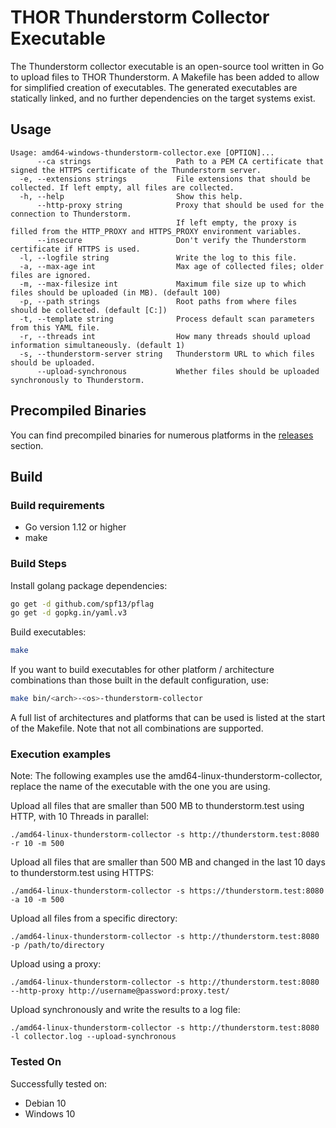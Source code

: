 # THOR Thunderstorm Collector Executable

The Thunderstorm collector executable is an open-source tool written in Go to upload files to THOR Thunderstorm.
A Makefile has been added to allow for simplified creation of executables. The generated executables are statically linked, and no further dependencies on
the target systems exist.

## Usage

```help
Usage: amd64-windows-thunderstorm-collector.exe [OPTION]...
      --ca strings                   Path to a PEM CA certificate that signed the HTTPS certificate of the Thunderstorm server.
  -e, --extensions strings           File extensions that should be collected. If left empty, all files are collected.
  -h, --help                         Show this help.
      --http-proxy string            Proxy that should be used for the connection to Thunderstorm.
                                     If left empty, the proxy is filled from the HTTP_PROXY and HTTPS_PROXY environment variables.
      --insecure                     Don't verify the Thunderstorm certificate if HTTPS is used.
  -l, --logfile string               Write the log to this file.
  -a, --max-age int                  Max age of collected files; older files are ignored.
  -m, --max-filesize int             Maximum file size up to which files should be uploaded (in MB). (default 100)
  -p, --path strings                 Root paths from where files should be collected. (default [C:])
  -t, --template string              Process default scan parameters from this YAML file.
  -r, --threads int                  How many threads should upload information simultaneously. (default 1)
  -s, --thunderstorm-server string   Thunderstorm URL to which files should be uploaded.
      --upload-synchronous           Whether files should be uploaded synchronously to Thunderstorm.
```

## Precompiled Binaries

You can find precompiled binaries for numerous platforms in the [releases](/releases) section.

## Build

### Build requirements

- Go version 1.12 or higher
- make

### Build Steps

Install golang package dependencies:

```bash
go get -d github.com/spf13/pflag
go get -d gopkg.in/yaml.v3
```

Build executables:

```bash
make
```

If you want to build executables for other platform / architecture combinations than those built in the default configuration, use:

```bash
make bin/<arch>-<os>-thunderstorm-collector
```

A full list of architectures and platforms that can be used is listed at the start of the Makefile. Note that not all combinations are supported.

### Execution examples

Note: The following examples use the amd64-linux-thunderstorm-collector, replace
the name of the executable with the one you are using.

Upload all files that are smaller than 500 MB to thunderstorm.test using HTTP, with 10 Threads in parallel:

```
./amd64-linux-thunderstorm-collector -s http://thunderstorm.test:8080 -r 10 -m 500
```

Upload all files that are smaller than 500 MB and changed in the last 10 days to thunderstorm.test using HTTPS:
```
./amd64-linux-thunderstorm-collector -s https://thunderstorm.test:8080 -a 10 -m 500
```

Upload all files from a specific directory:
```
./amd64-linux-thunderstorm-collector -s http://thunderstorm.test:8080 -p /path/to/directory
```

Upload using a proxy:
```
./amd64-linux-thunderstorm-collector -s http://thunderstorm.test:8080 --http-proxy http://username@password:proxy.test/
```

Upload synchronously and write the results to a log file:
```
./amd64-linux-thunderstorm-collector -s http://thunderstorm.test:8080 -l collector.log --upload-synchronous
```

### Tested On

Successfully tested on:

- Debian 10
- Windows 10
